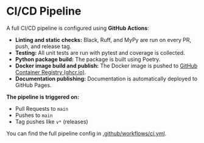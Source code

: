 # CI/CD Pipeline

A full CI/CD pipeline is configured using **GitHub Actions**:

* **Linting and static checks:** Black, Ruff, and MyPy are run on every PR, push, and release tag.
* **Testing:** All unit tests are run with pytest and coverage is collected.
* **Python package build:** The package is built using Poetry.
* **Docker image build and publish:** The Docker image is pushed to [GitHub Container Registry (ghcr.io)](https://ghcr.io).
* **Documentation publishing:** Documentation is automatically deployed to GitHub Pages.

**The pipeline is triggered on:**

* Pull Requests to `main`
* Pushes to `main`
* Tag pushes like `v*` (releases)

You can find the full pipeline config in [.github/workflows/ci.yml](../.github/workflows/ci.yml).
